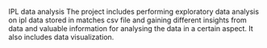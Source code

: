IPL data analysis 
The project includes performing exploratory data analysis on ipl data stored in matches csv file and gaining different insights from data and valuable information for analysing the data in a certain aspect. It also includes data visualization.
